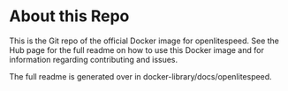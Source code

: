 # About this Repo 

This is the Git repo of the official Docker image for openlitespeed. See the Hub page for the full readme on how to use this Docker image and for information regarding contributing and issues.

The full readme is generated over in docker-library/docs/openlitespeed.

